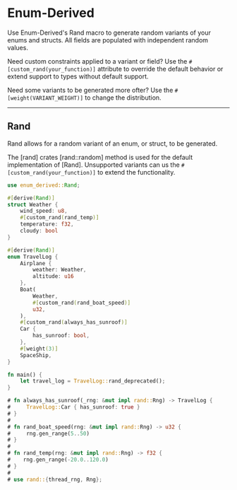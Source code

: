 # Enum-Derived

Use Enum-Derived's Rand macro to generate random variants of your enums and structs. All fields are populated with independent random values.

Need custom constraints applied to a variant or field? Use the `#[custom_rand(your_function)]` attribute to override the default behavior or extend support to types without default support.

Need some variants to be generated more ofter? Use the `#[weight(VARIANT_WEIGHT)]` to change the distribution.

---

## Rand

Rand allows for a random variant of an enum, or struct, to be generated.

The [rand] crates [rand::random] method is used for the default implementation of [Rand]. Unsupported variants can us the `#[custom_rand(your_function)]` to extend the functionality.

```rust
use enum_derived::Rand;

#[derive(Rand)]
struct Weather {
    wind_speed: u8,
    #[custom_rand(rand_temp)]
    temperature: f32,
    cloudy: bool
}

#[derive(Rand)]
enum TravelLog {
    Airplane {
        weather: Weather,
        altitude: u16
    },
    Boat(
        Weather,
        #[custom_rand(rand_boat_speed)]
        u32,
    ),
    #[custom_rand(always_has_sunroof)]
    Car {
        has_sunroof: bool,
    },
    #[weight(3)]
    SpaceShip,
}

fn main() {
    let travel_log = TravelLog::rand_deprecated();
}

# fn always_has_sunroof(_rng: &mut impl rand::Rng) -> TravelLog {
#     TravelLog::Car { has_sunroof: true }
# }
#
# fn rand_boat_speed(rng: &mut impl rand::Rng) -> u32 {
#     rng.gen_range(5..50)
# }
#
# fn rand_temp(rng: &mut impl rand::Rng) -> f32 {
#    rng.gen_range(-20.0..120.0)
# }
#
# use rand::{thread_rng, Rng};
 ```
